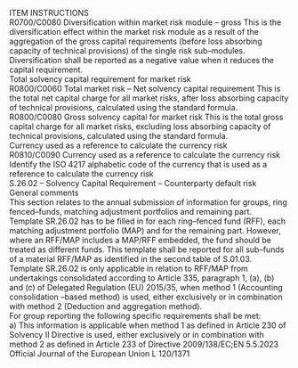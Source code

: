  
ITEM  INSTRUCTIONS  
R0700/C0080  Diversification within 
market risk module – 
gross  This is the diversification effect within the market risk module as a result of the 
aggregation of the gross capital requirements (before loss absorbing capacity of 
technical provisions) of the single risk sub–modules. 
Diversification shall be reported as a negative value when it reduces the capital 
requirement.  
Total solvency capital 
requirement for market 
risk  
R0800/C0060  Total market risk – Net 
solvency capital 
requirement  This is the total net capital charge for all market risks, after loss absorbing 
capacity of technical provisions, calculated using the standard formula.  
R0800/C0080  Gross solvency capital 
for market risk  This is the total gross capital charge for all market risks, excluding loss absorbing 
capacity of technical provisions, calculated using the standard formula.  
Currency used as a 
reference to calculate 
the currency risk  
R0810/C0090  Currency used as a 
reference to calculate the 
currency risk  Identify the ISO 4217 alphabetic code of the currency that is used as a reference 
to calculate the currency risk  
S.26.02 – Solvency Capital Requirement – Counterparty default risk  
General comments  
This section relates to the annual submission of information for groups, ring fenced–funds, matching adjustment 
portfolios and remaining part.  
Template SR.26.02 has to be filled in for each ring–fenced fund (RFF), each matching adjustment portfolio (MAP) and 
for the remaining part. However, where an RFF/MAP includes a MAP/RFF embedded, the fund should be treated as 
different funds. This template shall be reported for all sub–funds of a material RFF/MAP as identified in the second table 
of S.01.03.  
Template SR.26.02 is only applicable in relation to RFF/MAP from undertakings consolidated according to Article 335, 
paragraph 1, (a), (b) and (c) of Delegated Regulation (EU) 2015/35, when method 1 (Accounting consolidation –based 
method) is used, either exclusively or in combination with method 2 (Deduction and aggregation method).  
For group reporting the following specific requirements shall be met:  
a) This information is applicable when method 1 as defined in Article 230 of Solvency II Directive is used, either 
exclusively or in combination with method 2 as defined in Article 233 of Directive 2009/138/EC;EN  5.5.2023 Official Journal of the European Union L 120/1371